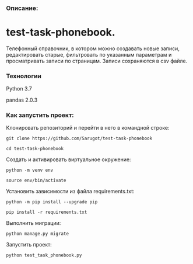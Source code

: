 ### Описание:

# test-task-phonebook.

Телефонный справочник, в котором можно создавать новые записи, редактировать старые, фильтровать по указанным параметрам и просматривать записи по страницам. Записи сохраняются в csv файле.

### Технологии

Python 3.7

pandas 2.0.3

### Как запустить проект:

Клонировать репозиторий и перейти в него в командной строке:

```
git clone https://github.com/Sarugot/test-task-phonebook
```

```
cd test-task-phonebook
```

Cоздать и активировать виртуальное окружение:

```
python -m venv env
```

```
source env/bin/activate
```

Установить зависимости из файла requirements.txt:

```
python -m pip install --upgrade pip
```

```
pip install -r requirements.txt
```

Выполнить миграции:

```
python manage.py migrate
```

Запустить проект:

```
python test_task_phonebook.py
```